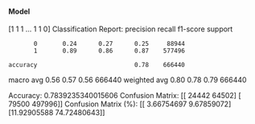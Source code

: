 #### Model
[1 1 1 ... 1 1 0]
Classification Report:
              precision    recall  f1-score   support

           0       0.24      0.27      0.25     88944
           1       0.89      0.86      0.87    577496

    accuracy                           0.78    666440
   macro avg       0.56      0.57      0.56    666440
weighted avg       0.80      0.78      0.79    666440

Accuracy: 0.7839235340015606
Confusion Matrix:
[[ 24442  64502]
 [ 79500 497996]]
Confusion Matrix (%):
[[ 3.66754697  9.67859072]
 [11.92905588 74.72480643]]
